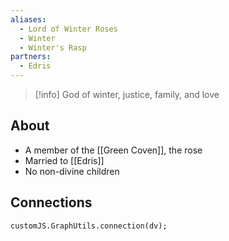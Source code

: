 ```yaml
---
aliases:
  - Lord of Winter Roses
  - Winter
  - Winter's Rasp
partners:
  - Edris
---
```

> [!info] God of winter, justice, family, and love

## About

- A member of the [[Green Coven]], the rose
- Married to [[Edris]]
- No non-divine children

## Connections

```dataviewjs
customJS.GraphUtils.connection(dv);
```

